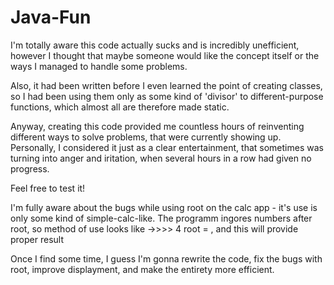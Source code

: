 # Java-Fun

I'm totally aware this code actually sucks and is incredibly unefficient, however I thought that maybe someone would like the concept itself or the ways I managed to handle some problems.

Also, it had been written before I even learned the point of creating classes, so I had been using them only as some kind of 'divisor' to different-purpose functions, which almost all are therefore made static.

Anyway, creating this code provided me countless hours of reinventing different ways to solve problems, that were currently showing up.
Personally, I considered it just as a clear entertainment, that sometimes was turning into anger and iritation, when several hours in a row had given no progress.


Feel free to test it!








I'm fully aware about the bugs while using root on the calc app - it's use is only some kind of simple-calc-like.
The programm ingores numbers after root, so method of use looks like ->>>> 4 root = , and this will provide proper result


Once I find some time, I guess I'm gonna rewrite the code, fix the bugs with root, improve displayment, and make the entirety more efficient.
